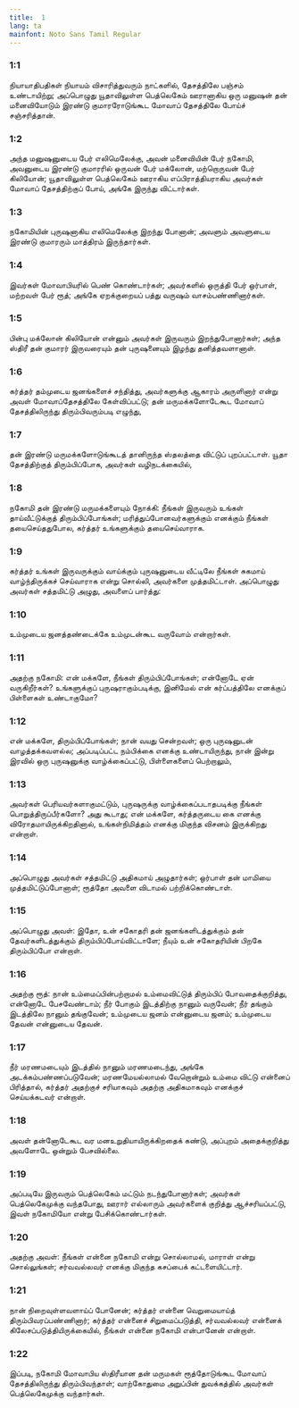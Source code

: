 ```yaml
---
title:  1
lang: ta
mainfont: Noto Sans Tamil Regular
---
```


###  1:1

நியாயாதிபதிகள் நியாயம் விசாரித்துவரும் நாட்களில், தேசத்திலே பஞ்சம் உண்டாயிற்று; அப்பொழுது யூதாவிலுள்ள பெத்லெகேம் ஊரானாகிய ஒரு மனுஷன் தன் மனைவியோடும் இரண்டு குமாரரோடுங்கூட மோவாப் தேசத்திலே போய்ச் சஞ்சரித்தான்.

###  1:2

அந்த மனுஷனுடைய பேர் எலிமெலேக்கு, அவன் மனைவியின் பேர் நகோமி, அவனுடைய இரண்டு குமாரரில் ஒருவன் பேர் மக்லோன், மற்றொருவன் பேர் கிலியோன்; யூதாவிலுள்ள பெத்லெகேம் ஊராகிய எப்பிராத்தியராகிய அவர்கள் மோவாப் தேசத்திற்குப் போய், அங்கே இருந்து விட்டார்கள்.

###  1:3

நகோமியின் புருஷனாகிய எலிமெலேக்கு இறந்து போனான்; அவளும் அவளுடைய இரண்டு குமாரரும் மாத்திரம் இருந்தார்கள்.

###  1:4

இவர்கள் மோவாபியரில் பெண் கொண்டார்கள்; அவர்களில் ஒருத்தி பேர் ஒர்பாள், மற்றவள் பேர் ரூத்; அங்கே ஏறக்குறையப் பத்து வருஷம் வாசம்பண்ணினார்கள்.

###  1:5

பின்பு மக்லோன் கிலியோன் என்னும் அவர்கள் இருவரும் இறந்துபோனார்கள்; அந்த ஸ்திரீ தன் குமாரர் இருவரையும் தன் புருஷனையும் இழந்து தனித்தவளானாள்.

###  1:6

கர்த்தர் தம்முடைய ஜனங்களைச் சந்தித்து, அவர்களுக்கு ஆகாரம் அருளினார் என்று அவள் மோவாப்தேசத்திலே கேள்விப்பட்டு; தன் மருமக்களோடேகூட மோவாப் தேசத்திலிருந்து திரும்பிவரும்படி எழுந்து,

###  1:7

தன் இரண்டு மருமக்களோடுங்கூடத் தானிருந்த ஸ்தலத்தை விட்டுப் புறப்பட்டாள். யூதா தேசத்திற்குத் திரும்பிப்போக, அவர்கள் வழிநடக்கையில்,

###  1:8

நகோமி தன் இரண்டு மருமக்களையும் நோக்கி: நீங்கள் இருவரும் உங்கள் தாய்வீட்டுக்குத் திரும்பிப்போங்கள்; மரித்துப்போனவர்களுக்கும் எனக்கும் நீங்கள் தயைசெய்ததுபோல, கர்த்தர் உங்களுக்கும் தயைசெய்வாராக.

###  1:9

கர்த்தர் உங்கள் இருவருக்கும் வாய்க்கும் புருஷனுடைய வீட்டிலே நீங்கள் சுகமாய் வாழ்ந்திருக்கச் செய்வாராக என்று சொல்லி, அவர்களை முத்தமிட்டாள். அப்பொழுது அவர்கள் சத்தமிட்டு அழுது, அவளைப் பார்த்து:

###  1:10

உம்முடைய ஜனத்தண்டைக்கே உம்முடன்கூட வருவோம் என்றார்கள்.

###  1:11

அதற்கு நகோமி: என் மக்களே, நீங்கள் திரும்பிப்போங்கள்; என்னோடே ஏன் வருகிறீர்கள்? உங்களுக்குப் புருஷராகும்படிக்கு, இனிமேல் என் கர்ப்பத்திலே எனக்குப் பிள்ளைகள் உண்டாகுமோ?

###  1:12

என் மக்களே, திரும்பிப்போங்கள்; நான் வயது சென்றவள்; ஒரு புருஷனுடன் வாழத்தக்கவளல்ல; அப்படிப்பட்ட நம்பிக்கை எனக்கு உண்டாயிருந்து, நான் இன்று இரவில் ஒரு புருஷனுக்கு வாழ்க்கைப்பட்டு, பிள்ளைகளைப் பெற்றாலும்,

###  1:13

அவர்கள் பெரியவர்களாகுமட்டும், புருஷருக்கு வாழ்க்கைப்படாதபடிக்கு நீங்கள் பொறுத்திருப்பீர்களோ? அது கூடாது; என் மக்களே, கர்த்தருடைய கை எனக்கு விரோதமாயிருக்கிறதினால், உங்கள்நிமித்தம் எனக்கு மிகுந்த விசனம் இருக்கிறது என்றாள்.

###  1:14

அப்பொழுது அவர்கள் சத்தமிட்டு அதிகமாய் அழுதார்கள்; ஒர்பாள் தன் மாமியை முத்தமிட்டுப்போனாள்; ரூத்தோ அவளை விடாமல் பற்றிக்கொண்டாள்.

###  1:15

அப்பொழுது அவள்: இதோ, உன் சகோதரி தன் ஜனங்களிடத்துக்கும் தன் தேவர்களிடத்துக்கும் திரும்பிப்போய்விட்டாளே; நீயும் உன் சகோதரியின் பிறகே திரும்பிப்போ என்றாள்.

###  1:16

அதற்கு ரூத்: நான் உம்மைப்பின்பற்றாமல் உம்மைவிட்டுத் திரும்பிப் போவதைக்குறித்து, என்னோடே பேசவேண்டாம்; நீர் போகும் இடத்திற்கு நானும் வருவேன்; நீர் தங்கும் இடத்திலே நானும் தங்குவேன்; உம்முடைய ஜனம் என்னுடைய ஜனம்; உம்முடைய தேவன் என்னுடைய தேவன்.

###  1:17

நீர் மரணமடையும் இடத்தில் நானும் மரணமடைந்து, அங்கே அடக்கம்பண்ணப்படுவேன்; மரணமேயல்லாமல் வேறொன்றும் உம்மை விட்டு என்னைப் பிரித்தால், கர்த்தர் அதற்குச் சரியாகவும் அதற்கு அதிகமாகவும் எனக்குச் செய்யக்கடவர் என்றாள்.

###  1:18

அவள் தன்னோடேகூட வர மனஉறுதியாயிருக்கிறதைக் கண்டு, அப்புறம் அதைக்குறித்து அவளோடே ஒன்றும் பேசவில்லை.

###  1:19

அப்படியே இருவரும் பெத்லெகேம் மட்டும் நடந்துபோனார்கள்; அவர்கள் பெத்லெகேமுக்கு வந்தபோது, ஊரார் எல்லாரும் அவர்களைக் குறித்து ஆச்சரியப்பட்டு, இவள் நகோமியோ என்று பேசிக்கொண்டார்கள்.

###  1:20

அதற்கு அவள்: நீங்கள் என்னை நகோமி என்று சொல்லாமல், மாராள் என்று சொல்லுங்கள்; சர்வவல்லவர் எனக்கு மிகுந்த கசப்பைக் கட்டளையிட்டார்.

###  1:21

நான் நிறைவுள்ளவளாய்ப் போனேன்; கர்த்தர் என்னை வெறுமையாய்த் திரும்பிவரப்பண்ணினார்; கர்த்தர் என்னைச் சிறுமைப்படுத்தி, சர்வவல்லவர் என்னைக் கிலேசப்படுத்தியிருக்கையில், நீங்கள் என்னை நகோமி என்பானேன் என்றாள்.

###  1:22

இப்படி, நகோமி மோவாபிய ஸ்திரீயான தன் மருமகள் ரூத்தோடுங்கூட மோவாப் தேசத்திலிருந்து திரும்பிவந்தாள்; வாற்கோதுமை அறுப்பின் துவக்கத்தில் அவர்கள் பெத்லெகேமுக்கு வந்தார்கள்.

